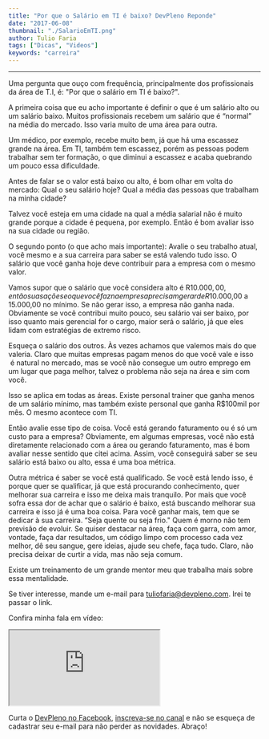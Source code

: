 ```yaml
---
title: "Por que o Salário em TI é baixo? DevPleno Reponde"
date: "2017-06-08"
thumbnail: "./SalarioEmTI.png"
author: Tulio Faria
tags: ["Dicas", "Videos"]
keywords: "carreira"
---
```


---
Uma pergunta que ouço com frequência, principalmente dos profissionais da área de T.I, é: "Por que o salário em TI é baixo?". 

A primeira coisa que eu acho importante é definir o que é um salário alto ou um salário baixo. Muitos profissionais recebem um salário que é “normal” na média do mercado. Isso varia muito de uma área para outra. 

Um médico, por exemplo, recebe muito bem, já que há uma escassez grande na área. Em TI, também tem escassez, porém as pessoas podem trabalhar sem ter formação, o que diminui a escassez e acaba quebrando um pouco essa dificuldade. 

Antes de falar se o valor está baixo ou alto, é bom olhar em volta do mercado: Qual o seu salário hoje? Qual a média das pessoas que trabalham na minha cidade? 

Talvez você esteja em uma cidade na qual a média salarial não é muito grande porque a cidade é pequena, por exemplo. Então é bom avaliar isso na sua cidade ou região. 

O segundo ponto (o que acho mais importante): Avalie o seu trabalho atual, você mesmo e a sua carreira para saber se está valendo tudo isso. O salário que você ganha hoje deve contribuir para a empresa com o mesmo valor. 

Vamos supor que o salário que você considera alto é R$10.000,00, então suas ações e o que você faz na empresa precisam gerar de R$10.000,00 a 15.000,00 no mínimo. Se não gerar isso, a empresa não ganha nada. Obviamente se você contribui muito pouco, seu salário vai ser baixo, por isso quanto mais gerencial for o cargo, maior será o salário, já que eles lidam com estratégias de extremo risco. 

Esqueça o salário dos outros. Às vezes achamos que valemos mais do que valeria. Claro que muitas empresas pagam menos do que você vale e isso  é natural no mercado, mas se você não consegue um outro emprego em um lugar que paga melhor, talvez o problema não seja na área e sim com você. 

Isso se aplica em todas as áreas. Existe personal trainer que ganha menos de um salário mínimo, mas também existe personal que ganha R$100mil por mês. O mesmo acontece com TI. 

Então avalie esse tipo de coisa. Você está gerando faturamento ou é só um custo para a empresa? Obviamente, em algumas empresas, você não está diretamente relacionado com a área ou gerando faturamento, mas é bom avaliar nesse sentido que citei acima. Assim, você conseguirá saber se seu salário está baixo ou alto, essa é uma boa métrica. 

Outra métrica é saber se você está qualificado. Se você está lendo isso, é porque quer se qualificar, já que está procurando conhecimento, quer melhorar sua carreira e isso me deixa mais tranquilo. Por mais que você sofra essa dor de achar que o salário é baixo, está buscando melhorar sua carreira e isso já é uma boa coisa. Para você ganhar mais, tem que se dedicar à sua carreira. “Seja quente ou seja frio." Quem é morno não tem previsão de evoluir. Se quiser destacar na área, faça com garra, com amor, vontade, faça dar resultados, um código limpo com processo cada vez melhor, dê seu sangue, gere ideias, ajude seu chefe, faça tudo. Claro, não precisa deixar de curtir a vida, mas não seja comum. 

Existe um treinamento de um grande mentor meu que trabalha mais sobre essa mentalidade. 

Se tiver interesse, mande um e-mail para tuliofaria@devpleno.com. Irei te passar o link. 

Confira minha fala em vídeo: 

<div class="embed-responsive embed-responsive-16by9 mb-4">
  <iframe class="embed-responsive-item" src="https://www.youtube.com/embed/mw_pfPv-DlE" allowfullscreen></iframe>
</div>

Curta o [DevPleno no Facebook](https://www.facebook.com/devpleno), [inscreva-se no canal](https://www.youtube.com/devplenocom) e não se esqueça de cadastrar seu e-mail para não perder as novidades. Abraço!